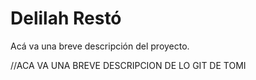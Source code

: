 # Delilah Restó
Acá va una breve descripción del proyecto.

//ACA VA UNA BREVE DESCRIPCION DE LO GIT DE TOMI